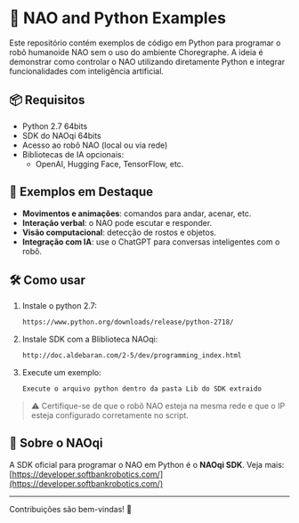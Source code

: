 

 # 🤖 NAO and Python Examples

Este repositório contém exemplos de código em Python para programar o robô humanoide NAO sem o uso do ambiente Choregraphe. A ideia é demonstrar como controlar o NAO utilizando diretamente Python e integrar funcionalidades com inteligência artificial.

## 📦 Requisitos

- Python 2.7 64bits
- SDK do NAOqi 64bits
- Acesso ao robô NAO (local ou via rede)
- Bibliotecas de IA opcionais:
  - OpenAI, Hugging Face, TensorFlow, etc.


## 🚀 Exemplos em Destaque

- **Movimentos e animações**: comandos para andar, acenar, etc.
- **Interação verbal**: o NAO pode escutar e responder.
- **Visão computacional**: detecção de rostos e objetos.
- **Integração com IA**: use o ChatGPT para conversas inteligentes com o robô.

## 🛠️ Como usar

1. Instale o python 2.7:
    ```bash
    https://www.python.org/downloads/release/python-2718/
    ```

2. Instale SDK com a Bliblioteca NAOqi:
    ```bash
    http://doc.aldebaran.com/2-5/dev/programming_index.html
    ```

3. Execute um exemplo:
    ```bash
    Execute o arquivo python dentro da pasta Lib do SDK extraido
    ```

> ⚠️ Certifique-se de que o robô NAO esteja na mesma rede e que o IP esteja configurado corretamente no script.

## 🧠 Sobre o NAOqi

A SDK oficial para programar o NAO em Python é o **NAOqi SDK**. Veja mais: [https://developer.softbankrobotics.com/](https://developer.softbankrobotics.com/)

---

Contribuições são bem-vindas! 🚧




